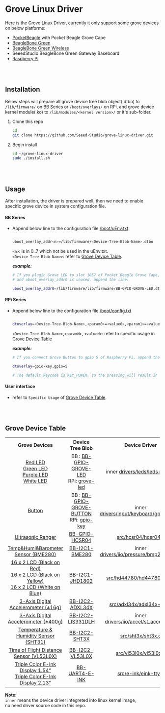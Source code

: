 Grove Linux Driver
==================

  Here is the Grove Linux Driver, currently it only support some grove devices on below platforms:
  - [PocketBeagle](https://beagleboard.org/pocket) with Pocket Beagle Grove Cape
  - [BeagleBone Green](https://www.seeedstudio.com/Grove-Cape-for-BeagleBone-Series-p-1718.html)
  - [BeagleBone Green Wireless](https://www.seeedstudio.com/BeagleBone-Green-Wireless-Development-Board-TI-AM335x-WiFi-B-p-2650.html)
  - SeeedStudio BeagleBone Green Gateway Baseboard
  - [Raspberry Pi](https://www.seeedstudio.com/category/Boards-c-17.html)



<br><br>
Installation
------------
  Below steps will prepare all grove device tree blob object(.dtbo) to
```/lib/firmware/``` on BB Series or ```/boot/overlays/``` on RPi,
and grove device kernel module(.ko) to ```/lib/modules/<kernel version>/``` or it's sub-folder.

1. Clone this repo

   ```bash
   cd
   git clone https://github.com/Seeed-Studio/grove-linux-driver.git
   ```

2. Begin install

   ```bash
   cd ~/grove-linux-driver
   sudo ./install.sh
   ```


<br><br>
Usage
-----
After installation, the driver is prepared well, then we need to enable specific
grove device in system configuration file.

#### BB Series

* Append below line to the configuration file
  [/boot/uEnv.txt](https://elinux.org/Beagleboard:BeagleBoneBlack_Debian#U-Boot_Overlays):

  ```bash

  uboot_overlay_addr<n>=/lib/firmware/<Device-Tree-Blob-Name>.dtbo
  
  ```
  ```<n>```: is in 0..7 which not be used in the uEnv.txt.  <br>
  ```<Device-Tree-Blob-Name>```: refer to [Grove Device Table](#grove-device-table).

  ***example:***


  ```bash
  # If you plugin Grove LED to slot 1057 of Pocket Beagle Grove Cape, 
  # and uboot_overlay_addr0 is unused, append the line:

  uboot_overlay_addr0=/lib/firmware/lib/firmware/BB-GPIO-GROVE-LED.dtbo

  ```

#### RPi Series

* Append below line to the configuration file
  [/boot/config.txt](https://github.com/raspberrypi/linux/blob/rpi-4.14.y/arch/arm/boot/dts/overlays/README)

  ```bash
  
  dtoverlay=<Device-Tree-Blob-Name>,<param0>=<value0>,<param1>=<value1>,...
  
  ```
  ```<Device-Tree-Blob-Name>```,```<paramN>```, ```<valueN>```:
  refer to specific usage in [Grove Device Table](#grove-device-table)

  ***example:***


  ```bash
  # If you connect Grove Button to gpio 5 of Raspberry Pi, append the line:
  
  dtoverlay=gpio-key,gpio=5
  
  # The default keycode is KEY_POWER, so the pressing will result in a power off.
  ```


#### User interface
* refer to ```Specific Usage``` of [Grove Device Table](#grove-device-table).



<br><br>
Grove Device Table
------------------
<div>
  <table border="0">
    <tr align="center">
      <th>Grove Devices</th>
      <th>Device Tree Blob</th>
      <th>Device Driver</th>
      <th>Specific Usage</th>
    </tr>
    <tr align="center">
      <td>
        <a href="https://www.seeedstudio.com/Grove-Red-LED-p-1142.html">Red LED</a><br>
        <a href="https://www.seeedstudio.com/Grove-Green-LED-p-1144.html">Green LED</a><br>
        <a href="https://www.seeedstudio.com/Grove-Purple-LED-3m-p-1143.html">Purple LED</a><br>
        <a href="https://www.seeedstudio.com/Grove-White-LED-p-1140.html">White LED</a>
      </td>
      <td>
        BB : <a href="dts/bbb/BB-GPIO-GROVE-LED.dts">BB-GPIO-GROVE-LED</a><br>
        RPi: <a href="dts/rpi/grove-led-overlay.dts">grove-led</a>
      </td>
      <td>inner <a href="https://github.com/beagleboard/linux/blob/master/drivers/leds/leds-gpio.c">drivers/leds/leds-gpio.c</a></td>
      <td><a href="src/grove-led/README.md">Click</a></td>
    </tr>
    <tr align="center">
      <td><a href="https://www.seeedstudio.com/s/Grove-Button-p-766.html">Button</a></td>
      <td>
        BB : <a href="dts/bbb/BB-GPIO-GROVE-BUTTON.dts">BB-GPIO-GROVE-BUTTON</a><br>
        RPi: <a href="https://github.com/raspberrypi/linux/blob/rpi-4.14.y/arch/arm/boot/dts/overlays/gpio-key-overlay.dts">gpio-key</a>
      </td>
      <td>inner <a href="https://github.com/beagleboard/linux/blob/master/drivers/input/keyboard/gpio_keys.c">drivers/input/keyboard/gpio_keys.c</a></td>
      <td><a href="src/grove-button/README.md">Click</a></td>
    </tr>
    <tr align="center">
      <td><a href="https://www.seeedstudio.com/Grove-Ultrasonic-Ranger-p-960.html">Ultrasonic Ranger</a></td>
      <td><a href="dts/bbb/BB-GPIO-HCSR04.dts">BB-GPIO-HCSR04</a></td>
      <td><a href="src/hcsr04/hcsr04.c">src/hcsr04/hcsr04.c</a></td>
      <td><a href="src/hcsr04/README.md">Click</a></td>
    </tr>
    <tr align="center">
      <td><a href="https://www.seeedstudio.com/Grove-Temp-Humi-Barometer-Sensor-BME280-p-2653.html">Temp&Humi&Barometer Sensor (BME280)</a></td>
      <td><a href="dts/bbb/BB-I2C1-BME280.dts">BB-I2C1-BME280</a></td>
      <td>inner <a href="https://github.com/beagleboard/linux/blob/master/drivers/iio/pressure/bmp280-i2c.c">drivers/iio/pressure/bmp280-i2c.c</a></td>
      <td><a href="src/bme280/README.md">Click</a></td>
    </tr>
    <tr align="center">
      <td>
        <a href="https://www.seeedstudio.com/Grove-16-x-2-LCD-Black-on-Red-p-3197.html">16 x 2 LCD (Black on Red)</a><br>
        <a href="https://www.seeedstudio.com/Grove-16-x-2-LCD-Black-on-Yellow-p-3198.html">16 x 2 LCD (Black on Yellow)</a><br>
        <a href="https://www.seeedstudio.com/Grove-16-x-2-LCD-White-on-Blue-p-3196.html">16 x 2 LCD (White on Blue)</a>
      </td>
      <td><a href="dts/bbb/BB-I2C1-JHD1802.dts">BB-I2C1-JHD1802</a></td>
      <td><a href="src/hd44780/hd44780-i2c.c">src/hd44780/hd44780-i2c.c</a></td>
      <td><a href="src/hd44780/README.md">Click</a></td>
    </tr>
    <tr align="center">
      <td><a href="https://www.seeedstudio.com/Grove-3-Axis-Digital-Accelerometer-16-p-1156.html">3-Axis Digital Accelerometer (±16g)</a></td>
      <td><a href="dts/bbb/BB-I2C2-ADXL34X.dts">BB-I2C2-ADXL34X</a></td>
      <td><a href="src/adxl34x/adxl34x-i2c.c">src/adxl34x/adxl34x-i2c.c</a></td>
      <td><a href="src/adxl34x/README.md">Click</a></td>
    </tr>
    <tr align="center">
      <td><a href="https://www.seeedstudio.com/Grove-3-Axis-Digital-Accelerometer-400-p-1897.html">3-Axis Digital Accelerometer (±400g)</a></td>
      <td><a href="dts/bbb/BB-I2C2-LIS331DLH.dts">BB-I2C2-LIS331DLH</a></td>
      <td>inner <a href="https://github.com/beagleboard/linux/blob/master/drivers/iio/accel/st_accel_i2c.c">drivers/iio/accel/st_accel_i2c.c</a></td>
      <td><a href="src/lis3lv02d/README.md">Click</a></td>
    </tr>
    <tr align="center">
      <td><a href="https://www.seeedstudio.com/Grove-Temperature-Humidity-Sensor-SHT31-p-2655.html">Temperature & Humidity Sensor (SHT31)</a></td>
      <td><a href="dts/bbb/BB-I2C2-SHT3X.dts">BB-I2C2-SHT3X</a></td>
      <td><a href="src/sht3x/sht3x.c">src/sht3x/sht3x.c</a></td>
      <td><a href="src/sht3x/README.md">Click</a></td>
    </tr>
    <tr align="center">
      <td><a href="https://www.seeedstudio.com/Grove-Time-of-Flight-Distance-Sensor-VL53L0-p-3086.html">Time of Flight Distance Sensor (VL53L0X)</a></td>
      <td><a href="dts/bbb/BB-I2C2-VL53L0X.dts">BB-I2C2-VL53L0X</a></td>
      <td><a href="src/vl53l0x/vl53l0x.c">src/vl53l0x/vl53l0x.c</a></td>
      <td><a href="src/vl53l0x/Readme.md">Click</a></td>   
    </tr>
    <tr align="center">
      <td>
        <a href="https://www.seeedstudio.com/Grove-Triple-Color-E-Ink-Display-1-54-p-2890.html">Triple Color E-Ink Display 1.54"</a><br>
        <a href="https://www.seeedstudio.com/Grove-Triple-Color-E-Ink-Display-2-13-p-2889.html">Triple Color E-Ink Display 2.13"</a><br>
      </td>
      <td><a href="dts/bbb/BB-UART4-E-INK.dts">BB-UART4-E-INK</a></td>
      <td><a href="src/e-ink/eink-tty.c">src/e-ink/eink-tty.c</a></td>
      <td></td>
    </tr>
  </table>
</div>

**Note:**  
  ```inner``` means the device driver integreted into linux kernel image,  
no need driver source code in this repo.
